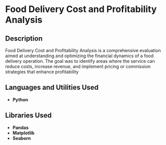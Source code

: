 <h1>Food Delivery Cost and Profitability Analysis</h1>




<h2>Description</h2>
Food Delivery Cost and Profitability Analysis is a comprehensive evaluation aimed at understanding and optimizing the financial dynamics of a food delivery operation. The goal was to identify areas where the service can reduce costs, increase revenue, and implement pricing or commission strategies that enhance profitability
<br />


<h2>Languages and Utilities Used</h2>

- <b>Python</b> 
  

<h2>Libraries Used </h2>

- <b>Pandas</b>
- <b>Matplotlib</b>
- <b>Seaborn</b>



